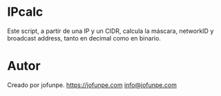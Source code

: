 # IPcalc
Este script, a partir de una IP y un CIDR, calcula la máscara, networkID y broadcast address, tanto en decimal como en binario.
# Autor 
Creado por jofunpe. https://jofunpe.com info@jofunpe.com
